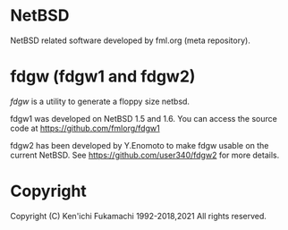 # NetBSD
NetBSD related software developed by fml.org (meta repository).

# fdgw (fdgw1 and fdgw2)
*fdgw* is a utility to generate a floppy size netbsd.

fdgw1 was developed on NetBSD 1.5 and 1.6. You can access the source code at https://github.com/fmlorg/fdgw1

fdgw2 has been developed by Y.Enomoto to make fdgw usable on the current NetBSD.
See https://github.com/user340/fdgw2 for more details.

# Copyright
Copyright (C) Ken'ichi Fukamachi
1992-2018,2021
All rights reserved.
